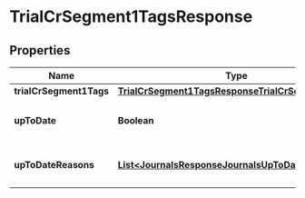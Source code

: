 

# TrialCrSegment1TagsResponse


## Properties

Name | Type | Description | Notes
------------ | ------------- | ------------- | -------------
**trialCrSegment1Tags** | [**TrialCrSegment1TagsResponseTrialCrSegment1Tags**](TrialCrSegment1TagsResponseTrialCrSegment1Tags.md) |  | 
**upToDate** | **Boolean** | 集計結果が最新かどうか | 
**upToDateReasons** | [**List&lt;JournalsResponseJournalsUpToDateReasons&gt;**](JournalsResponseJournalsUpToDateReasons.md) | 集計が最新でない場合の要因情報 |  [optional]



